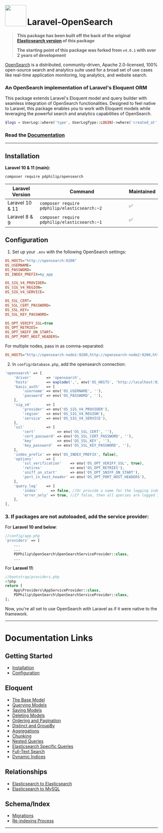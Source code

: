<img align="left" width="70" height="70" src="https://cdn.snipform.io/pdphilip/opensearch/laravel_opensearch.png">

# Laravel-OpenSearch


> **This package has been built off the back of the original [Elasticsearch version](https://github.com/pdphilip/laravel-elasticsearch) of this package**
> 
> **The starting point of this package was forked from `v4.0.1` with over 2 years of development**

[OpenSearch](https://opensearch.net/) is a distributed, community-driven, Apache 2.0-licensed, 100% open-source search and analytics suite used for a broad set of use cases like real-time application monitoring, log analytics, and website search.

### An OpenSearch implementation of Laravel's Eloquent ORM

This package extends Laravel's Eloquent model and query builder with seamless integration of OpenSearch functionalities. Designed to feel native to Laravel, this package enables you to work with Eloquent models while leveraging the
powerful search and analytics capabilities of OpenSearch.

```php
$logs = UserLog::where('type', UserLogType::LOGIN)->where('created_at','>=',Carbon::now()->subDays(30))->get();
```

### Read the [Documentation](https://opensearch.pdphilip.com/)

---

## Installation

**Laravel 10 & 11 (main):**

```bash
composer require pdphilip/opensearch
```

| Laravel Version | Command                                       | Maintained |
|-----------------|-----------------------------------------------|------------|
| Laravel 10 & 11 | `composer require pdphilip/elasticsearch:~2 ` | ✅          |
| Laravel 8 & 9   | `composer require pdphilip/elasticsearch:~1`  | ✅          |

## Configuration

1. Set up your `.env` with the following OpenSearch settings:

```ini
OS_HOSTS="http://opensearch:9200"
OS_USERNAME=
OS_PASSWORD=
OS_INDEX_PREFIX=my_app

OS_SIG_V4_PROVIDER=
OS_SIG_V4_REGION=
OS_SIG_V4_SERVICE=

OS_SSL_CERT=
OS_SSL_CERT_PASSWORD=
OS_SSL_KEY=
OS_SSL_KEY_PASSWORD=

OS_OPT_VERIFY_SSL=true
OS_OPT_RETRIES=
OS_OPT_SNIFF_ON_START=
OS_OPT_PORT_HOST_HEADERS=
```

For multiple nodes, pass in as comma-separated:

```ini
OS_HOSTS="http://opensearch-node1:9200,http://opensearch-node2:9200,http://opensearch-node3:9200"
```

2. In `config/database.php`, add the opensearch connection:

```php
'opensearch' => [
    'driver'       => 'opensearch',
    'hosts'        => explode(',', env('OS_HOSTS', 'http://localhost:9200')),
    'basic_auth'   => [
        'username' => env('OS_USERNAME', ''),
        'password' => env('OS_PASSWORD', ''),
    ],
    'sig_v4'       => [
        'provider' => env('OS_SIG_V4_PROVIDER'),
        'region'   => env('OS_SIG_V4_REGION'),
        'service'  => env('OS_SIG_V4_SERVICE'),
    ],
    'ssl'          => [
        'cert'          => env('OS_SSL_CERT', ''),
        'cert_password' => env('OS_SSL_CERT_PASSWORD', ''),
        'key'           => env('OS_SSL_KEY', ''),
        'key_password'  => env('OS_SSL_KEY_PASSWORD', ''),
    ],
    'index_prefix' => env('OS_INDEX_PREFIX', false),
    'options'      => [
        'ssl_verification'    => env('OS_OPT_VERIFY_SSL', true),
        'retires'             => env('OS_OPT_RETRIES'),
        'sniff_on_start'      => env('OS_OPT_SNIFF_ON_START'),
        'port_in_host_header' => env('OS_OPT_PORT_HOST_HEADERS'),
    ],
    'query_log'    => [
        'index'      => false, //Or provide a name for the logging index ex: 'laravel_query_logs'
        'error_only' => true, //If false, then all queries are logged if the query_log index is set
    ],
],
```

### 3. If packages are not autoloaded, add the service provider:

For **Laravel 10 and below**:

```php
//config/app.php
'providers' => [
    ...
    ...
    PDPhilip\OpenSearch\OpenSearchServiceProvider::class,
    ...

```

For **Laravel 11**:

```php
//bootstrap/providers.php
<?php
return [
    App\Providers\AppServiceProvider::class,
    PDPhilip\OpenSearch\OpenSearchServiceProvider::class,
];
```

Now, you're all set to use OpenSearch with Laravel as if it were native to the framework.

---

# Documentation Links

## Getting Started

- [Installation](https://opensearch.pdphilip.com/#installation)
- [Configuration](https://opensearch.pdphilip.com/#configuration)

## Eloquent

- [The Base Model](https://opensearch.pdphilip.com/the-base-model)
- [Querying Models](https://opensearch.pdphilip.com/querying-models)
- [Saving Models](https://opensearch.pdphilip.com/saving-models)
- [Deleting Models](https://opensearch.pdphilip.com/deleting-models)
- [Ordering and Pagination](https://opensearch.pdphilip.com/ordering-and-pagination)
- [Distinct and GroupBy](https://opensearch.pdphilip.com/distinct)
- [Aggregations](https://opensearch.pdphilip.com/aggregation)
- [Chunking](https://opensearch.pdphilip.com/chunking)
- [Nested Queries](https://opensearch.pdphilip.com/nested-queries)
- [Elasticsearch Specific Queries](https://opensearch.pdphilip.com/es-specific)
- [Full-Text Search](https://opensearch.pdphilip.com/full-text-search)
- [Dynamic Indices](https://opensearch.pdphilip.com/dynamic-indices)

## Relationships

- [Elasticsearch to Elasticsearch](https://opensearch.pdphilip.com/es-es)
- [Elasticsearch to MySQL](https://opensearch.pdphilip.com/es-mysql)

## Schema/Index

- [Migrations](https://opensearch.pdphilip.com/migrations)
- [Re-indexing Process](https://opensearch.pdphilip.com/re-indexing)

---
